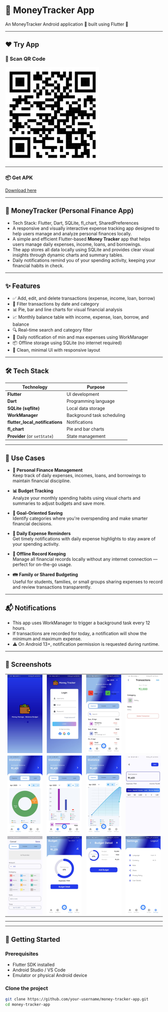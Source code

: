 # 💸 MoneyTracker App
An MoneyTracker Android application 📱 built using Flutter 💙

---

## ❤️ Try App
### 📲 Scan QR Code
<img src="https://github.com/agharsh53/MoneyTracker/blob/main/blob/screenshots/qr_moneytracker.png" width="300" height="300">  


---

### 📦 Get APK
[Download here](https://drive.google.com/file/d/1zDhBn3uWEFVfadVqJLCWey7ZrHx0Ysdi/view?usp=drive_link)

---

## 🧾 MoneyTracker (Personal Finance App)
- Tech Stack: Flutter, Dart, SQLite, fl_chart, SharedPreferences
- A responsive and visually interactive expense tracking app designed to help users manage and analyze personal finances locally.
- A simple and efficient Flutter-based **Money Tracker** app that helps users manage daily expenses, income, loans, and borrowings. 
- The app stores all data locally using SQLite and provides clear visual insights through dynamic charts and summary tables. 
- Daily notifications remind you of your spending activity, keeping your financial habits in check.

---

## ✨ Features

- ✅ Add, edit, and delete transactions (expense, income, loan, borrow)
- 📅 Filter transactions by date and category
- 📊 Pie, bar and line charts for visual financial analysis
- 📈 Monthly balance table with income, expense, loan, borrow, and balance
- 🔍 Real-time search and category filter
- 🔔 Daily notification of min and max expenses using WorkManager
- 📦 Offline storage using SQLite (no internet required)
- 🎨 Clean, minimal UI with responsive layout

---

## 🛠 Tech Stack

| Technology | Purpose |
|-----------|---------|
| **Flutter** | UI development |
| **Dart** | Programming language |
| **SQLite (sqflite)** | Local data storage |
| **WorkManager** | Background task scheduling |
| **flutter_local_notifications** | Notifications |
| **fl_chart** | Pie and bar charts |
| **Provider** (or `setState`) | State management |

---


## 🧠 Use Cases

- **💼 Personal Finance Management**  
  Keep track of daily expenses, incomes, loans, and borrowings to maintain financial discipline.

- **📊 Budget Tracking**  
  Analyze your monthly spending habits using visual charts and summaries to adjust budgets and save more.

- **🎯 Goal-Oriented Saving**  
  Identify categories where you're overspending and make smarter financial decisions.

- **📅 Daily Expense Reminders**  
  Get timely notifications with daily expense highlights to stay aware of your spending activity.

- **📱 Offline Record Keeping**  
  Manage all financial records locally without any internet connection — perfect for on-the-go usage.

- **👪 Family or Shared Budgeting**  
  Useful for students, families, or small groups sharing expenses to record and review transactions transparently.

---

## 📬 Notifications
- This app uses WorkManager to trigger a background task every 12 hours. 
- If transactions are recorded for today, a notification will show the minimum and maximum expense.
- ⚠️ On Android 13+, notification permission is requested during runtime.

---

## 📸 Screenshots

|                                                 |                                                |                                                 |                                              |
|:-----------------------------------------------:|:----------------------------------------------:|:-----------------------------------------------:|:--------------------------------------------:|
|     ![SplashScreen](blob/screenshots/0.png)     |        ![Login](blob/screenshots/1.png)        |         ![Home](blob/screenshots/2.png)         | ![TransactionDetail](blob/screenshots/3.png) |
| ![Statistic(Pie-chart)](blob/screenshots/4.png) | ![Statistic(Bargraph)](blob/screenshots/5.png) | ![Statistic(Linegraph)](blob/screenshots/6.png) |  ![StatisticDetail](blob/screenshots/7.png)  | 
|     ![AddExpensees](blob/screenshots/8.png)     |       ![Budget](blob/screenshots/9.png)        |    ![BudgetDetail](blob/screenshots/10.png)     |     ![Setting](blob/screenshots/11.png)      |

---

---

## 🚀 Getting Started

### Prerequisites
- Flutter SDK installed
- Android Studio / VS Code
- Emulator or physical Android device

### Clone the project
```bash
git clone https://github.com/your-username/money-tracker-app.git
cd money-tracker-app
